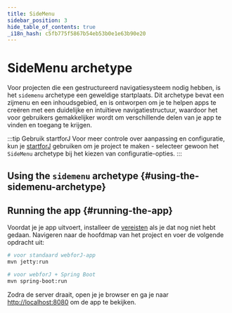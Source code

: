 ```yaml
---
title: SideMenu
sidebar_position: 3
hide_table_of_contents: true
_i18n_hash: c5fb775f5867b54eb53b0e1e63b90e20
---
```

<Head>
  <style>{`
  .container {
    max-width: 65em !important;
  }
  `}</style>
</Head>

<!-- vale off -->
# SideMenu archetype
<!-- vale on -->

Voor projecten die een gestructureerd navigatiesysteem nodig hebben, is het `sidemenu` archetype een geweldige startplaats. Dit archetype bevat een zijmenu en een inhoudsgebied, en is ontworpen om je te helpen apps te creëren met een duidelijke en intuïtieve navigatiestructuur, waardoor het voor gebruikers gemakkelijker wordt om verschillende delen van je app te vinden en toegang te krijgen.

:::tip Gebruik startforJ
Voor meer controle over aanpassing en configuratie, kun je [startforJ](https://docs.webforj.com/startforj/) gebruiken om je project te maken - selecteer gewoon het `SideMenu` archetype bij het kiezen van configuratie-opties.
:::

## Using the `sidemenu` archetype {#using-the-sidemenu-archetype}

<ComponentArchetype
project="sidemenu"
/>

## Running the app {#running-the-app}

Voordat je je app uitvoert, installeer de [vereisten](../../introduction/prerequisites) als je dat nog niet hebt gedaan. 
Navigeren naar de hoofdmap van het project en voer de volgende opdracht uit:

```bash
# voor standaard webforJ-app
mvn jetty:run

# voor webforJ + Spring Boot
mvn spring-boot:run
```

Zodra de server draait, open je je browser en ga je naar [http://localhost:8080](http://localhost:8080) om de app te bekijken.
